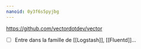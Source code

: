 ```yaml
---
nanoid: 0y3f6s5pyjbg
---
```

https://github.com/vectordotdev/vector

- [ ] Entre dans la famille de [[Logstash]], [[Fluentd]]…
